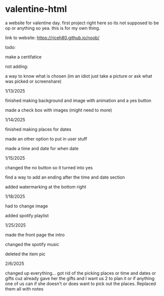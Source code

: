 # valentine-html
a website for valentine day. first project right here so its not supposed to be op or anything so yea. this is for my own thing.

link to website: https://riceh80.github.io/noob/


todo:

make a certifatice 



not adding:

a way to know what is chosen (im an idiot just take a picture or ask what was picked or screenshare)



1/13/2025

finished making background and image with animation and a yes button 

made a check box with images (might need to more)


1/14/2025

finished making places for dates

made an other option to put in user stuff

made a time and date for when date



1/15/2025

changed the no button so it turned into yes

find a way to add an ending after the time and date section

added watermarking at the bottom right

1/18/2025

had to change image

added spotify playlist


1/25/2025

made the front page the intro

changed the spotify music

deleted the item pic


2/6/2025

changed up everything... got rid of the picking places or time and dates or gifts cuz already gave her the gifts and I want us 2 to plan it or if anything one of us can if she doesn't or does want to pick out the places. Replaced them all with notes
